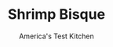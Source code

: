 ---
layout: ../../layouts/MarkdownPostLayout.astro
title: Shrimp Bisque
author: America's Test Kitchen
pubDate: 2023-03-15
description: "We use shrimp shells, vegetables, and bottled clam juice to create a potent base for this creamy soup."
image_url: https://res.cloudinary.com/hksqkdlah/image/upload/ar_1:1,c_fill,dpr_2.0,f_auto,fl_lossy.progressive.strip_profile,g_faces:auto,q_auto:low,w_344/6408_dj08-sfs-4c-shrimpbisque-1-279840
tags: ["Main Courses","Fish & Seafood","Soups"]
calories: 3903
protein: 24
carbohydrates: 13
fats: 
fiber: 1
ingredients: ["4 tablespoons, unsalted butter","2 pounds, medium shrimp, peeled, deveined, and chopped; shells reserved","2 , onions, chopped","2 , celery ribs, chopped","2 , carrots, peeled and chopped","2 , garlic cloves, minced","6 tablespoons, all-purpose flour","6 tablespoons, tomato paste","6 , (8-ounce) bottles clam juice","2 cups, white wine","2 sprigs, fresh thyme","2 cups, heavy cream",", Salt and pepper"]
serves: 10
time: "1½ hours"
instructions: ["Melt butter in large Dutch oven over medium heat. Add reserved shrimp shells and cook until spotty brown, about 5 minutes. Stir in onions, celery, and carrots and cook until beginning to soften, about 8 minutes. Add garlic and cook until fragrant, about 30 seconds. Stir in flour and cook, stirring constantly, until lightly browned, about 2 minutes. Stir in tomato paste and cook for 1 minute. Add clam juice, wine, and thyme and bring to boil. Reduce heat to medium-low and simmer until slightly thickened, about 30 minutes.","Pour broth through fine-mesh strainer into large saucepan, pressing on solids to extract juices. Discard solids in strainer.","Bring broth to simmer over medium heat. Stir in shrimp and cream and simmer until shrimp are cooked through, about 5 minutes. Season with salt and pepper. Serve.","Make Ahead: The broth can be prepared through step 2 and refrigerated in an airtight container for up to 24 hours."]
nutrition: ["393 mg Potassium","290 mg Phosphorus","111 mg Calcium","7 mg Iron","41 mg Magnesium","1534 mg Sodium","1 mg Zinc","23 g Fat","2 mg Niacin (B3)","6 g Monounsaturated","1 g Polyunsaturated","6 mg Vitamin C","191 mg Cholesterol","14 g Saturated","1 g Fiber","7 µg Folic acid","32 µg Folate (food)","4 g Sugars","9 µg Vitamin K","193 g Water","13 g Carbs","45 µg Folate equivalent (total)","24 g Protein","2 mg Vitamin E","1 µg Vitamin B12","396 µg Vitamin A","390 kcal Energy","3903 calories"]
notes: "If desired, stir 1 tablespoon of brandy into the bisque just before serving."
---